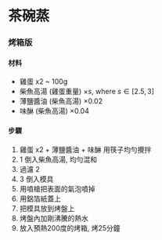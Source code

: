 # 茶碗蒸

### 烤箱版

#### 材料
- 雞蛋 x2 ~ 100g
- 柴魚高湯 (雞蛋重量) $\times s$, where $s \in [2.5, 3]$
- 薄鹽醬油 (柴魚高湯) $\times 0.02$
- 味醂 (柴魚高湯) $\times 0.04$

#### 步驟
1. 雞蛋 x2 + 薄鹽醬油 + 味醂 用筷子均勻攪拌
2. 1 倒入柴魚高湯, 均勻混和
3. 過濾 2
4. 3 倒入模具
5. 用噴槍把表面的氣泡噴掉
6. 用鋁箔紙蓋上
7. 把模具放到烤盤上
8. 烤盤內加剛沸騰的熱水
9. 放入預熱200度的烤箱, 烤25分鐘
